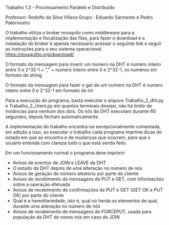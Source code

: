 Trabalho 1.3 - Processamento Paralelo e Distribuído

Professor: Rodolfo da Silva Villaca
Grupo : Eduardo Sarmento e Pedro Paternostro

O trabalho utiliza o broker mosquito como middleware para a implementação e fiscalização das filas, para fazer o download e a instalação do broker é apenas necessario acessar o seguinte link e seguir as instruções para o seu sistema operacional: https://mosquitto.org/download/


O formato da mensagem para inserir um numero na DHT é numero inteiro entre 0 e 2^32-1 + "," +  numero inteiro entre 0 e 2^32-1, os numeros em formato de string

O formato da mensagem para fazer o get de um numero na DHT é numero inteiro entre 0 e 2^32-1 em formato de int

Para a execução do programa, basta executar o arquivo Trabalho_2_dht.py e Trabalho_2_client.py em quantos terminais desejar, não há limite de instâncias para nenhum dos dois. Os nós da DHT executam durante 80 segundos, depois fecham automaticamente.

A implementação do trabalho encontra-se excepcionalmente comentada, em adição a isso, ao executar o trabalho cada programa imprime dicas do estado em que se encontra e de mudanças que ocorrem, para que o usuário entenda com clareza tudo o que está sendo feito.

Em um funcionamento normal o programa deve imprimir:

- Avisos de eventos de JOIN e LEAVE da DHT
- O estado da DHT depois de uma alteração no número de nós
- Avisos de geração de número aleatório por parte do cliente
- Avisos de recebimento de mensagens de PUT e GET, com informações sobre a operação efetuada
- Avisos de recebimento de confirmações de PUT e GET (GET OK e PUT OK) por parte do cliente
- Qual é a hereditariedade, isto é, qual nó herda os elementos de qual, durante uma alteração no número de nós
- Avisos de recebimento de mensagens de FORCEPUT, usada para população da DHT de novos nós em caso de JOIN